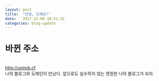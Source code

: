 ```yaml
---
layout: post
title:  "안녕, 도메인!"
date:   2017-12-09 18:51:32
categories: blog-update
---
```


<h1>바뀐 주소</h1>
<br>
<a href="http://unirob.cf" Target="_blank">http://unirob.cf</a> 
<br>
나의 블로그와 도메인이 만났다. 앞으로도 실수하지 않는 영원한 나의 블로그가 되자. 
